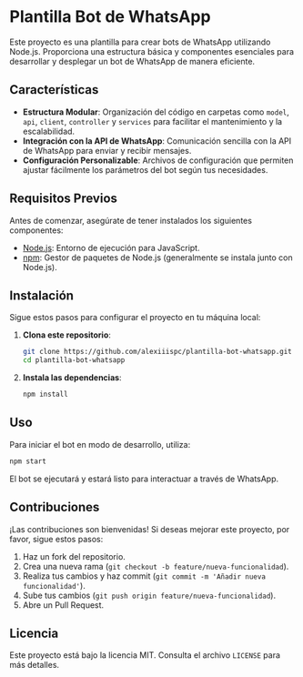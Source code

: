 # Plantilla Bot de WhatsApp

Este proyecto es una plantilla para crear bots de WhatsApp utilizando Node.js. Proporciona una estructura básica y componentes esenciales para desarrollar y desplegar un bot de WhatsApp de manera eficiente.

## Características

- **Estructura Modular**: Organización del código en carpetas como `model`, `api`, `client`, `controller` y `services` para facilitar el mantenimiento y la escalabilidad.
- **Integración con la API de WhatsApp**: Comunicación sencilla con la API de WhatsApp para enviar y recibir mensajes.
- **Configuración Personalizable**: Archivos de configuración que permiten ajustar fácilmente los parámetros del bot según tus necesidades.

## Requisitos Previos

Antes de comenzar, asegúrate de tener instalados los siguientes componentes:

- [Node.js](https://nodejs.org/): Entorno de ejecución para JavaScript.
- [npm](https://www.npmjs.com/): Gestor de paquetes de Node.js (generalmente se instala junto con Node.js).

## Instalación

Sigue estos pasos para configurar el proyecto en tu máquina local:

1. **Clona este repositorio**:

   ```bash
   git clone https://github.com/alexiiispc/plantilla-bot-whatsapp.git
   cd plantilla-bot-whatsapp
   ```

2. **Instala las dependencias**:

   ```bash
   npm install
   ```
## Uso

Para iniciar el bot en modo de desarrollo, utiliza:

```bash
npm start
```

El bot se ejecutará y estará listo para interactuar a través de WhatsApp.

## Contribuciones

¡Las contribuciones son bienvenidas! Si deseas mejorar este proyecto, por favor, sigue estos pasos:

1. Haz un fork del repositorio.
2. Crea una nueva rama (`git checkout -b feature/nueva-funcionalidad`).
3. Realiza tus cambios y haz commit (`git commit -m 'Añadir nueva funcionalidad'`).
4. Sube tus cambios (`git push origin feature/nueva-funcionalidad`).
5. Abre un Pull Request.

## Licencia

Este proyecto está bajo la licencia MIT. Consulta el archivo `LICENSE` para más detalles.

